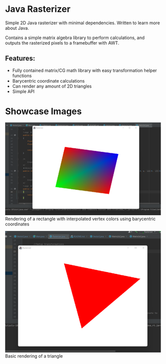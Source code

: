 # Java Rasterizer

Simple 2D Java rasterizer with minimal dependencies. Written to learn more about Java.

Contains a simple matrix algebra library to perform calculations, and outputs the rasterized pixels to a framebuffer with AWT.

## Features:
 - Fully contained matrix/CG math library with easy transformation helper functions
 - Barycentric coordinate calculations
 - Can render any amount of 2D triangles
 - Simple API

# Showcase Images
![Barycentric coordinate preview](preview1.png)
Rendering of a rectangle with interpolated vertex colors using barycentric coordinates

![Preview Image Of Triangle](preview.png)
Basic rendering of a triangle